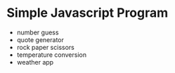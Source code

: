 # Simple Javascript Program

- number guess
- quote generator
- rock paper scissors
- temperature conversion
- weather app
